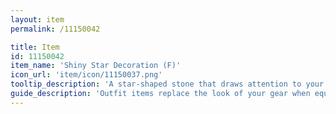 ```yaml
---
layout: item
permalink: /11150042

title: Item
id: 11150042
item_name: 'Shiny Star Decoration (F)'
icon_url: 'item/icon/11150037.png'
tooltip_description: 'A star-shaped stone that draws attention to your face.'
guide_description: 'Outfit items replace the look of your gear when equipped.'
---
```

